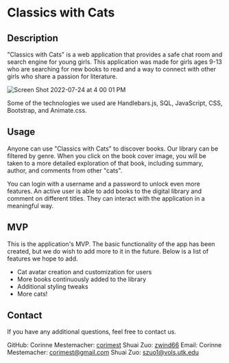# Classics with Cats

## Description
"Classics with Cats" is a web application that provides a safe chat room and search engine for young girls. This application was made for girls ages 9-13 who are searching for new books to read and a way to connect with other girls who share a passion for literature. 

![Screen Shot 2022-07-24 at 4 00 01 PM](https://user-images.githubusercontent.com/88792082/182043251-90cdb151-61c4-474e-95ed-655f8782cee4.png)

Some of the technologies we used are Handlebars.js, SQL, JavaScript, CSS, Bootstrap, and Animate.css. 

## Usage
  Anyone can use "Classics with Cats" to discover books. Our library can be filtered by genre. When you click on the book cover image, you will be taken to a more detailed exploration of that book, including summary, author, and comments from other "cats".

  You can login with a username and a password to unlock even more features. An active user is able to add books to the digital library and comment on different titles. They can interact with the application in a meaningful way. 

## MVP
This is the application's MVP. The basic functionality of the app has been created, but we do wish to add more to it in the future. Below is a list of features we hope to add. 

- Cat avatar creation and customization for users
- More books continuously added to the library
- Additional styling tweaks 
- More cats!
      
## Contact 
  If you have any additional questions, feel free to contact us.

  GitHub: Corinne Mestemacher: [corimest](https://github.com/corimest)
          Shuai Zuo: [zwind66](https://github.com/zwind66)
  Email: Corinne Mestemacher: [corimest@gmail.com](mailto:corimest@gmail.com)
         Shuai Zuo: [szuo1@vols.utk.edu](mailto:szuo1@vols.utk.edu)
